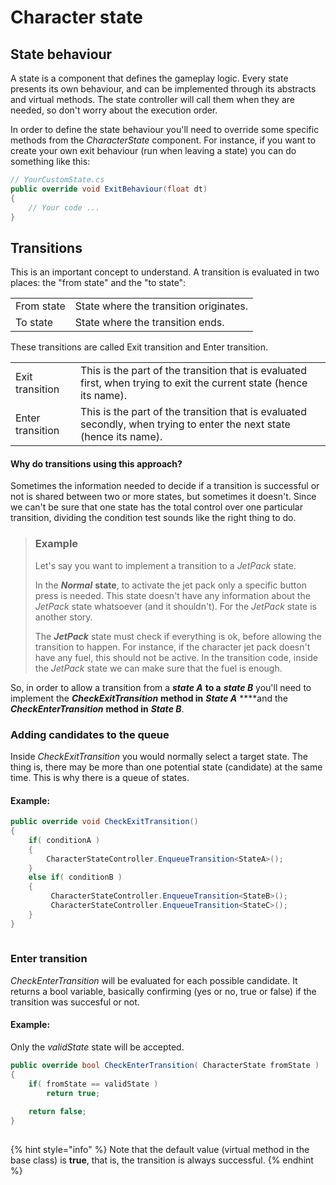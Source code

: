 # Character state

## State behaviour

A state is a component that defines the gameplay logic. Every state presents its own behaviour, and can be implemented through its abstracts and virtual methods. The state controller will call them when they are needed, so don't worry about the execution order.

In order to define the state behaviour you'll need to override some specific methods from the _CharacterState_ component. For instance, if you want to create your own exit behaviour \(run when leaving a state\) you can do something like this:

```csharp
// YourCustomState.cs
public override void ExitBehaviour(float dt)
{
    // Your code ...
}
```

## Transitions

This is an important concept to understand. A transition is evaluated in two places: the "from state" and the "to state":

|  |  |
| :--- | :--- |
| From state | State where the transition originates. |
| To state | State where the transition ends. |

These transitions are called Exit transition and Enter transition.

|  |  |
| :--- | :--- |
| Exit transition | This is the part of the transition that is evaluated first, when trying to exit the current state \(hence its name\). |
| Enter transition | This is the part of the transition that is evaluated secondly, when trying to enter the next state \(hence its name\). |

#### Why do transitions using this approach? 

Sometimes the information needed to decide if a transition is successful or not is shared between two or more states, but sometimes it doesn't. Since we can't be sure that one state has the total control over one particular transition, dividing the condition test sounds like the right thing to do.

> ### Example
>
> Let's say you want to implement a transition to a _JetPack_ state.
>
> In the _**Normal**_ **state**, to activate the jet pack only a specific button press is needed. This state doesn't have any information about the _JetPack_ state whatsoever \(and it shouldn't\). For the _JetPack_ state is another story. 
>
> The _**JetPack**_ state must check if everything is ok, before allowing the transition to happen. For instance, if the character jet pack doesn't have any fuel, this should not be active. In the transition code, inside the _JetPack_ state we can make sure that the fuel is enough.

So, in order to allow a transition from a _**state A**_ **to a** _**state B**_  you'll need to implement the _**CheckExitTransition**_ **method in** _**State A**_ ****and the _**CheckEnterTransition**_ **method in** _**State B**_.

### Adding candidates to the queue

Inside _CheckExitTransition_ you would normally select a target state. The thing is, there may be more than one potential state \(candidate\) at the same time. This is why there is a queue of states.

#### Example:

```csharp
public override void CheckExitTransition()
{
    if( conditionA )
    {
        CharacterStateController.EnqueueTransition<StateA>();
    }
    else if( conditionB )
    {
         CharacterStateController.EnqueueTransition<StateB>();
         CharacterStateController.EnqueueTransition<StateC>();       
    }
}
    
```

### Enter transition

_CheckEnterTransition_ will be evaluated for each possible candidate. It returns a bool variable, basically confirming \(yes or no, true or false\) if the transition was succesful or not. 

#### Example:

Only the _validState_ state will be accepted.

```csharp
public override bool CheckEnterTransition( CharacterState fromState )
{
    if( fromState == validState )
        return true;
    
    return false;
}
    
```

{% hint style="info" %}
Note that the default value \(virtual method in the base class\) is **true**, that is, the transition is always successful.
{% endhint %}

